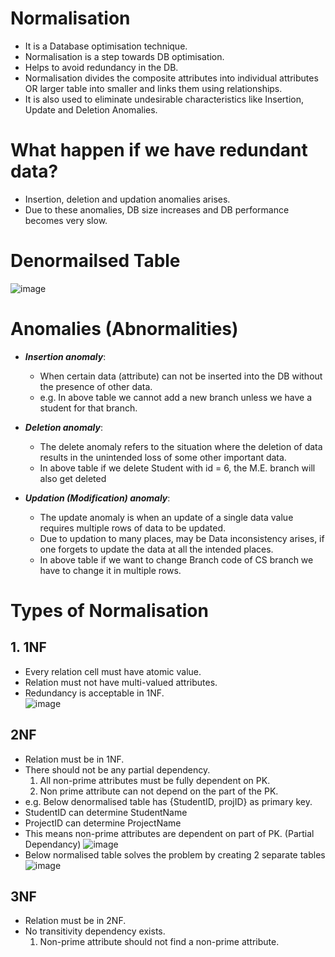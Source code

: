 # Normalisation
- It is a Database optimisation technique.
- Normalisation is a step towards DB optimisation.
- Helps to avoid redundancy in the DB.
- Normalisation divides the composite attributes into individual attributes OR larger table into smaller and links them using relationships.
- It is also used to eliminate undesirable characteristics like Insertion, Update and Deletion Anomalies.

# What happen if we have redundant data?
- Insertion, deletion and updation anomalies arises.
- Due to these anomalies, DB size increases and DB performance becomes very slow.

# Denormailsed Table
![image](https://user-images.githubusercontent.com/117569148/215334543-2394cdaa-1540-482c-87d3-408798b36516.png)

# Anomalies (Abnormalities)
- ***Insertion anomaly***:
  - When certain data (attribute) can not be inserted into the DB without the presence of other data.
  - e.g. In above table we cannot add a new branch unless we have a student for that branch. 

- ***Deletion anomaly***:
  - The delete anomaly refers to the situation where the deletion of data results in the unintended loss of some other important data.
  - In above table if we delete Student with id = 6, the M.E. branch will also get deleted

- ***Updation (Modification) anomaly***:
  - The update anomaly is when an update of a single data value requires multiple rows of data to be updated.
  - Due to updation to many places, may be Data inconsistency arises, if one forgets to update the data at all the intended places.
  - In above table if we want to change Branch code of CS branch we have to change it in multiple rows.

# Types of Normalisation

  ## 1. 1NF
  - Every relation cell must have atomic value.
  - Relation must not have multi-valued attributes.
  - Redundancy is acceptable in 1NF.  
  ![image](https://user-images.githubusercontent.com/117569148/215335308-716ecf30-47ab-41cf-bc5e-0e8d52c503f8.png)
  
  ## 2NF
  - Relation must be in 1NF.
  - There should not be any partial dependency.
    1. All non-prime attributes must be fully dependent on PK.
    2. Non prime attribute can not depend on the part of the PK.
  - e.g. Below denormalised table has {StudentID, projID} as primary key.
  - StudentID can determine StudentName
  - ProjectID can determine ProjectName
  - This means non-prime attributes are dependent on part of PK. (Partial Dependancy)
    ![image](https://user-images.githubusercontent.com/117569148/215516910-ffec11f9-86e8-4cf2-a524-22f4a95173df.png)
  - Below normalised table solves the problem by creating 2 separate tables
    ![image](https://user-images.githubusercontent.com/117569148/215516726-6194d4b1-4fe8-442e-bf89-6a0eb34498a5.png)


  ## 3NF
  - Relation must be in 2NF.
  - No transitivity dependency exists.
    1. Non-prime attribute should not find a non-prime attribute.
